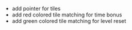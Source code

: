 -   add pointer for tiles
-   add red colored tile matching for time bonus
-   add green colored tile matching for level reset
